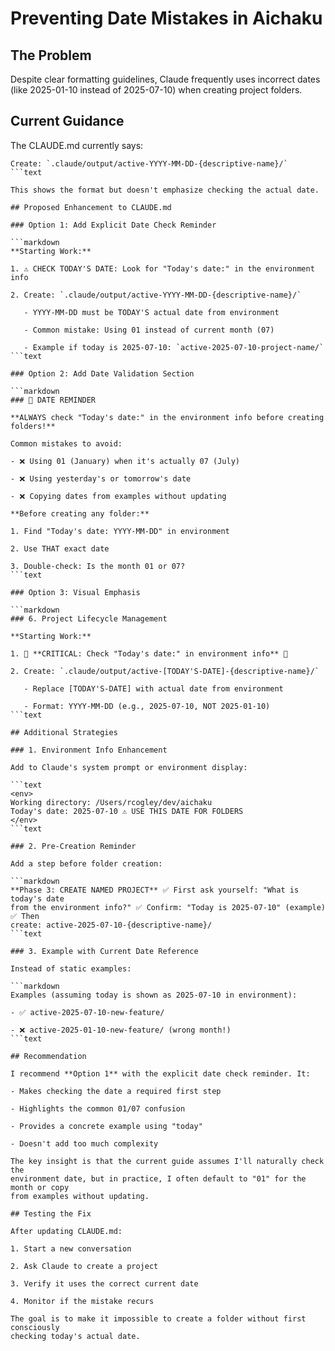 # Preventing Date Mistakes in Aichaku

## The Problem

Despite clear formatting guidelines, Claude frequently uses incorrect dates
(like 2025-01-10 instead of 2025-07-10) when creating project folders.

## Current Guidance

The CLAUDE.md currently says:

````text
Create: `.claude/output/active-YYYY-MM-DD-{descriptive-name}/`
```text

This shows the format but doesn't emphasize checking the actual date.

## Proposed Enhancement to CLAUDE.md

### Option 1: Add Explicit Date Check Reminder

```markdown
**Starting Work:**

1. ⚠️ CHECK TODAY'S DATE: Look for "Today's date:" in the environment info

2. Create: `.claude/output/active-YYYY-MM-DD-{descriptive-name}/`

   - YYYY-MM-DD must be TODAY'S actual date from environment

   - Common mistake: Using 01 instead of current month (07)

   - Example if today is 2025-07-10: `active-2025-07-10-project-name/`
```text

### Option 2: Add Date Validation Section

```markdown
### 📅 DATE REMINDER

**ALWAYS check "Today's date:" in the environment info before creating
folders!**

Common mistakes to avoid:

- ❌ Using 01 (January) when it's actually 07 (July)

- ❌ Using yesterday's or tomorrow's date

- ❌ Copying dates from examples without updating

**Before creating any folder:**

1. Find "Today's date: YYYY-MM-DD" in environment

2. Use THAT exact date

3. Double-check: Is the month 01 or 07?
```text

### Option 3: Visual Emphasis

```markdown
### 6. Project Lifecycle Management

**Starting Work:**

1. 🚨 **CRITICAL: Check "Today's date:" in environment info** 🚨

2. Create: `.claude/output/active-[TODAY'S-DATE]-{descriptive-name}/`

   - Replace [TODAY'S-DATE] with actual date from environment

   - Format: YYYY-MM-DD (e.g., 2025-07-10, NOT 2025-01-10)
```text

## Additional Strategies

### 1. Environment Info Enhancement

Add to Claude's system prompt or environment display:

```text
<env>
Working directory: /Users/rcogley/dev/aichaku
Today's date: 2025-07-10 ⚠️ USE THIS DATE FOR FOLDERS
</env>
```text

### 2. Pre-Creation Reminder

Add a step before folder creation:

```markdown
**Phase 3: CREATE NAMED PROJECT** ✅ First ask yourself: "What is today's date
from the environment info?" ✅ Confirm: "Today is 2025-07-10" (example) ✅ Then
create: active-2025-07-10-{descriptive-name}/
```text

### 3. Example with Current Date Reference

Instead of static examples:

```markdown
Examples (assuming today is shown as 2025-07-10 in environment):

- ✅ active-2025-07-10-new-feature/

- ❌ active-2025-01-10-new-feature/ (wrong month!)
```text

## Recommendation

I recommend **Option 1** with the explicit date check reminder. It:

- Makes checking the date a required first step

- Highlights the common 01/07 confusion

- Provides a concrete example using "today"

- Doesn't add too much complexity

The key insight is that the current guide assumes I'll naturally check the
environment date, but in practice, I often default to "01" for the month or copy
from examples without updating.

## Testing the Fix

After updating CLAUDE.md:

1. Start a new conversation

2. Ask Claude to create a project

3. Verify it uses the correct current date

4. Monitor if the mistake recurs

The goal is to make it impossible to create a folder without first consciously
checking today's actual date.
````
